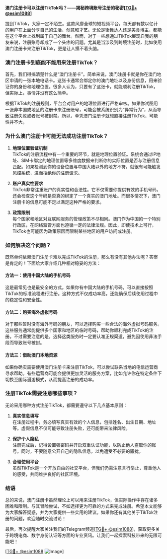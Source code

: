 **澳门注册卡可以注册TikTok吗？——揭秘跨境账号注册的秘密[[TG💪+ @esim1088](https://t.me/s/esim1088)]**

提到TikTok，大家一定不陌生。这款风靡全球的短视频平台，每天都有数以亿计的用户在上面分享自己的生活、创意和才艺。无论是街舞达人还是美食博主，都能在这个平台上找到属于自己的舞台。然而，对于一些想通过TikTok展现自我的朋友来说，注册账号却成了一个头疼的问题。尤其是当涉及到跨境注册时，比如使用澳门注册卡来注册TikTok，更是让人摸不着头脑。

### **澳门注册卡到底能不能用来注册TikTok？**

首先，我们得搞清楚什么是“澳门注册卡”。简单来说，澳门注册卡就是你在澳门地区申请的一张本地电话卡。这张卡通常会绑定你的澳门地址以及身份信息，用来验证你的身份和地理位置。很多人认为，只要有了这张卡，就能顺利注册TikTok，但实际上，事情并没有这么简单。

根据TikTok的注册规则，平台会对用户的地理位置进行严格审核。如果你试图用一张非本国或地区的注册卡来注册账号，可能会被系统识别为“异常行为”，从而导致注册失败或者账号被封禁。所以，单凭澳门注册卡就想直接注册TikTok，可能性并不大。

### **为什么澳门注册卡可能无法成功注册TikTok？**

1. **地理位置验证机制**  
   TikTok的注册流程中有一个重要的环节，就是地理位置验证。系统会通过IP地址、SIM卡绑定的地理位置等多维度数据来判断你的实际位置是否与注册信息匹配。如果检测到你的设备位置与中国大陆以外的地方不符，就很有可能触发风控系统，进而拒绝你的注册请求。

2. **账户真实性要求**  
   TikTok非常注重账户的真实性和合法性。它不仅需要你提供有效的手机号码，还会检查这个号码是否真的绑定了一个真实的澳门地址。而很多情况下，澳门注册卡的信息可能不足以满足这种严格的要求。

3. **政策限制**  
   每个国家和地区对互联网服务的管理政策不尽相同。澳门作为中国的一个特别行政区，在网络监管方面也遵循一定的法律法规。因此，即使技术上可行，TikTok也可能因为政策原因而限制某些地区的用户访问或注册。

### **如何解决这个问题？**

既然单纯依赖澳门注册卡难以完成TikTok的注册，那么有没有其他办法呢？答案是肯定的！下面给大家介绍几种相对稳妥的方法：

#### **方法一：使用中国大陆的手机号码**
这是最常见也是最安全的方式。如果你有中国大陆的手机号码，可以直接按照TikTok的标准流程进行注册。这种方式不仅成功率高，还能确保后续使用过程中的稳定性和安全性。

#### **方法二：购买海外虚拟号码**
对于那些暂时没有海外号码的朋友，可以选择购买一些合法的海外虚拟号码服务。这些服务通常能提供多个国家和地区的临时号码，帮助你顺利完成TikTok的注册。不过需要注意的是，选择这类服务时一定要认准正规渠道，避免因使用非法手段而导致账号被封。

#### **方法三：借助澳门本地资源**
如果你确实需要使用澳门注册卡来注册TikTok，可以尝试联系当地的电信运营商寻求帮助。有些运营商可能会提供更加灵活的服务方案，比如允许你在特定条件下切换至国际漫游模式，从而提高注册的成功率。

### **注册TikTok需要注意哪些事项？**

无论采用哪种方式注册TikTok，都需要遵守以下几点基本原则：

1. **真实信息填写**  
   在注册过程中，务必填写真实有效的个人信息，包括姓名、出生日期、地址等。虚假信息不仅可能导致注册失败，还可能带来法律风险。

2. **保护个人隐私**  
   注册完成后，记得设置强密码并开启双重认证功能，以防止他人盗取你的账号。同时，不要随意公开自己的隐私信息，以免遭受不必要的骚扰。

3. **合理使用平台**  
   虽然TikTok是一个开放自由的社交平台，但我们仍需注意言行举止，尊重他人的感受，共同维护良好的社区环境。

### **结语**

总的来说，澳门注册卡虽然理论上可以用来注册TikTok，但实际操作中存在诸多困难和限制。与其冒险尝试，不如选择更为可靠的方式来完成注册。希望本文能够为大家解答疑惑，并为大家提供一些实用的建议。如果你还有其他关于TikTok注册的问题，欢迎随时交流讨论！

最后，再次提醒大家关注我们的Telegram频道[[TG💪+ @esim1088](https://t.me/s/esim1088)]，获取更多关于跨境电商、数字身份认证等方面的专业资讯。让我们一起探索科技带来的无限可能吧！

[[TG💪+ @esim1088](https://t.me/s/esim1088) ![Image](https://i.postimg.cc/4NQfJmqS/Snipaste-2025-05-13-00-14-12.png)]